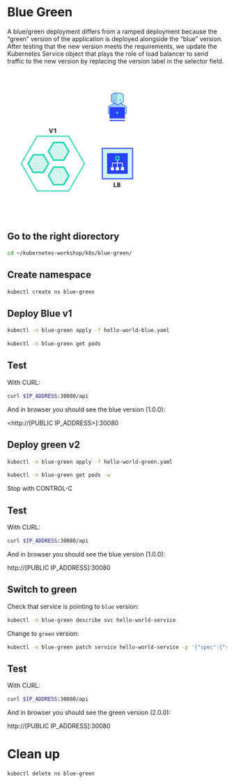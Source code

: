 # Blue Green

A blue/green deployment differs from a ramped deployment because the “green” version of the application is deployed alongside the “blue” version. After testing that the new version meets the requirements, we update the Kubernetes Service object that plays the role of load balancer to send traffic to the new version by replacing the version label in the selector field.

![bluegreen](blue-green.gif "Blue-Green")

## Go to the right diorectory

```bash
cd ~/kubernetes-workshop/k8s/blue-green/
````

## Create namespace

```bash
kubectl create ns blue-green
````

## Deploy Blue v1

```bash
kubectl -n blue-green apply -f hello-world-blue.yaml
````

```bash
kubectl -n blue-green get pods
````

## Test

With CURL:

```bash
curl $IP_ADDRESS:30080/api
````

And in browser you should see the blue version (1.0.0):

<http://[PUBLIC IP_ADDRESS>]:30080

## Deploy green v2

```bash
kubectl -n blue-green apply -f hello-world-green.yaml
````

```bash
kubectl -n blue-green get pods -w
````

Stop with CONTROL-C

## Test

With CURL:

```bash
curl $IP_ADDRESS:30080/api
````

And in browser you should see the blue version (1.0.0):

http://[PUBLIC IP_ADDRESS]:30080

## Switch to green

Check that service is pointing to `blue` version:

```bash
kubectl -n blue-green describe svc hello-world-service
````

Change to `green` version:

```bash
kubectl -n blue-green patch service hello-world-service -p '{"spec":{"selector":{"app":"hello-world-green"}}}'
````

## Test

With CURL:

```bash
curl $IP_ADDRESS:30080/api
````

And in browser you should see the green version (2.0.0):

http://[PUBLIC IP_ADDRESS]:30080

# Clean up

```bash
kubectl delete ns blue-green
````
